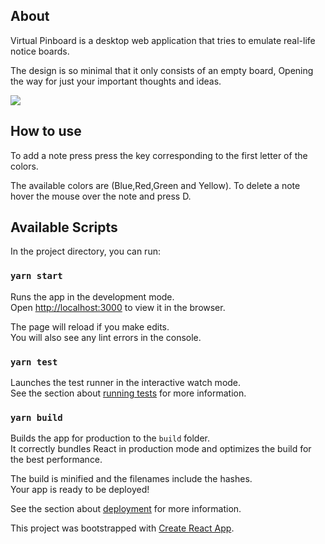 ## About
Virtual Pinboard is a desktop web application that tries to emulate real-life notice boards.

The design is so minimal that it only consists of an empty board, Opening the way for just your important thoughts and ideas.

![](https://i.imgur.com/cHbtMLm.png)

## How to use
To add a note press press the key corresponding to the first letter of the colors.

The available colors are (Blue,Red,Green and Yellow).
To delete a note hover the mouse over the note and press D.

## Available Scripts

In the project directory, you can run:

### `yarn start`

Runs the app in the development mode.<br />
Open [http://localhost:3000](http://localhost:3000) to view it in the browser.

The page will reload if you make edits.<br />
You will also see any lint errors in the console.

### `yarn test`

Launches the test runner in the interactive watch mode.<br />
See the section about [running tests](https://facebook.github.io/create-react-app/docs/running-tests) for more information.

### `yarn build`

Builds the app for production to the `build` folder.<br />
It correctly bundles React in production mode and optimizes the build for the best performance.

The build is minified and the filenames include the hashes.<br />
Your app is ready to be deployed!

See the section about [deployment](https://facebook.github.io/create-react-app/docs/deployment) for more information.

This project was bootstrapped with [Create React App](https://github.com/facebook/create-react-app).